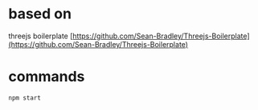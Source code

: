 # based on 
threejs boilerplate [https://github.com/Sean-Bradley/Threejs-Boilerplate](https://github.com/Sean-Bradley/Threejs-Boilerplate)


# commands 
```
npm start
```
